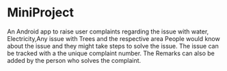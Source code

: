 # MiniProject
An Android app to raise user complaints regarding the issue with water, Electricity,Any issue with Trees and the respective area People would know about the issue and they might take steps to solve the issue. The issue can be tracked with a the unique complaint number. The Remarks can also be added by the person who solves the complaint. 
